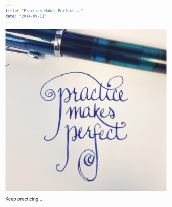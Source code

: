 ```yaml
---
title: "Practice Makes Perfect..."
date: "2014-09-11"
---
```


![image.jpg](practice.jpg)

Keep practicing...
